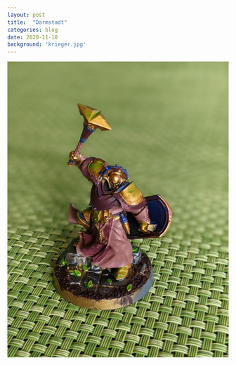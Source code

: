 ```yaml
---
layout: post
title:  "Darmstadt"
categories: blog
date: 2020-11-10
background: 'krieger.jpg'
---
```


![Krieger](krieger.jpg)

